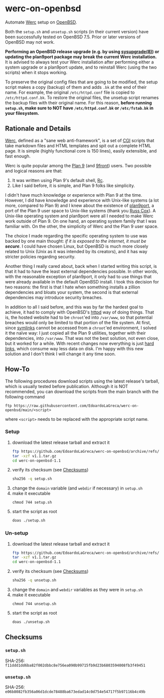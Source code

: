 # werc-on-openbsd

Automate [Werc](http://werc.cat-v.org/) setup on [OpenBSD](https://www.openbsd.org/).

Both the `setup.sh` and `unsetup.sh` scripts (in their current version) have been successfully tested on OpenBSD 7.5. Prior or later versions of OpenBSD may not work.

**Performing an OpenBSD release upgrade (e.g. by using [sysupgrade(8)](https://man.openbsd.org/sysupgrade.8)) or updating the plan9port package may break the current Werc installation.** It is advised to always test your Werc installation after performing either a system upgrade or a plan9port update, and to reinstall Werc (using the two scripts) when it stops working.

To preserve the original config files that are going to be modified, the setup script makes a copy (backup) of them and adds `.bk` at the end of their name. For example, the original `/etc/httpd.conf` file is copied to `/etc/httpd.conf.bk`. To restore the original files, the unsetup script renames the backup files with their original name. For this reason, **before running `setup.sh`, make sure to NOT have `/etc/httpd.conf.bk` or `/etc/fstab.bk` in your filesystem.**

## Rationale and Details

[Werc](http://werc.cat-v.org/), defined as a "sane web anti-framework", is a set of [CGI](https://en.wikipedia.org/wiki/Common_Gateway_Interface) scripts that take markdown files and HTML templates and spit out a complete HTML page. It is simple (highly functional core is 150 lines), easily extensible, and fast enough.

Werc is quite popular among the [Plan 9](https://en.wikipedia.org/wiki/Plan_9_from_Bell_Labs) (and [9front](https://9front.org/)) users. Two possible and logical reasons are that:

1. It was written using Plan 9's default shell, [Rc](https://p9f.org/sys/doc/rc.html).
2. Like I said before, it is simple, and Plan 9 folks like simplicity.

I didn't have much knowledge or experience with Plan 9 at the time. However, I did have knowledge and experience with Unix-like systems (a lot more, compared to Plan 9) and I knew about the existence of [plan9port](https://9fans.github.io/plan9port/), a port of the Plan 9 user space to Unix-like systems (thank you [Russ Cox](https://swtch.com/~rsc/)). A Unix-like operating system and plan9port were all I needed to make Werc work outside of Plan 9. On one hand, an operating system family that I was familiar with. On the other, the simplicity of Werc and the Plan 9 user space.

The choice I made regarding the specific operating system to use was backed by one main thought: *if it is exposed to the internet, it must be **secure***. I could have chosen Linux, but OpenBSD is much more closely related to Unix (Unix as it was intended by its creators), and it has way stricter policies regarding security.

Another thing I really cared about, back when I started writing this script, is that it had to have the least external dependencies possible. In other words, with the reasonable exception of plan9port, it only had to use things that were already available in the default OpenBSD install. I took this decision for two reasons: the first is that I hate when something installs a zillion dependencies and bloats your system, the second is that external dependencies may introduce security breaches.

In addition to all I said before, and this was by far the hardest goal to achieve, it had to comply with OpenBSD's [httpd](https://man.openbsd.org/httpd) way of doing things. That is, the hosted website had to be `chroot`'ed into `/var/www`, so that potential breaches would only be limited to that portion of the file system. At first, since [symlinks](https://en.wikipedia.org/wiki/Symbolic_link) cannot be accessed from a `chroot`'ed environment, I solved it the naïve way: I just copied all the Plan 9 utilities, together with their dependencies, into `/var/www`. That was not the best solution, not even close, but it worked for a while. With recent changes now everything is just [hard links](https://en.wikipedia.org/wiki/Hard_link), which consume way less data on disk. I'm happy with this new solution and I don't think I will change it any time soon.

## How-To

The following procedures download scripts using the latest release's tarball, which is usually tested before publication. Although it is NOT recommended, you can download the scripts from the main branch with the following command

```
ftp https://raw.githubusercontent.com/EdoardoLaGreca/werc-on-openbsd/main/<script>
```

where `<script>` needs to be replaced with the appropriate script name.

### Setup

1. download the latest release tarball and extract it
    ```sh
    ftp https://github.com/EdoardoLaGreca/werc-on-openbsd/archive/refs/tags/v1.1.tar.gz
    tar -xzf v1.1.tar.gz
    cd werc-on-openbsd-1.1
    ```
2. verify its checksum (see [Checksums](#checksums))
    ```sh
    sha256 -q setup.sh
    ```
3. change the `domain` variable (and `webdir` if necessary) in `setup.sh`
4. make it executable
    ```
    chmod 744 setup.sh
    ```
5. start the script as root
    ```sh
    doas ./setup.sh
    ```

### Un-setup

1. download the latest release tarball and extract it
    ```sh
    ftp https://github.com/EdoardoLaGreca/werc-on-openbsd/archive/refs/tags/v1.1.tar.gz
    tar -xzf v1.1.tar.gz
    cd werc-on-openbsd-1.1
    ```
2. verify its checksum (see [Checksums](#checksums))
    ```sh
    sha256 -q unsetup.sh
    ```
3. change the `domain` and `webdir` variables as they were in `setup.sh`
4. make it executable
    ```
    chmod 744 unsetup.sh
    ```
5. start the script as root
    ```sh
    doas ./unsetup.sh
    ```

## Checksums

### `setup.sh`

SHA-256: `f11ddd1dd6ba82f002dbbc8e756ea090b99715fb9d23b6803594008fb3f49451`

### `unsetup.sh`

SHA-256: `e06b8082fb356a06d1dcde78488ba673edad14c0d754e54717f5b97116b4c49b`
